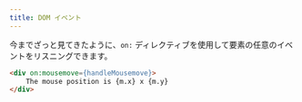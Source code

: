 ```yaml
---
title: DOM イベント
---
```


今までざっと見てきたように、`on:` ディレクティブを使用して要素の任意のイベントをリスニングできます。

```html
<div on:mousemove={handleMousemove}>
	The mouse position is {m.x} x {m.y}
</div>
```